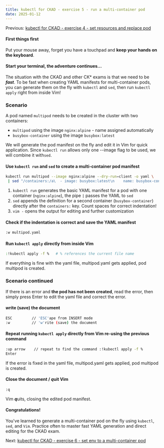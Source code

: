 ```yaml
---
title: kubectl for CKAD - exercise 5 - run a multi-container pod
date: 2025-01-12
---
```

Previous: [kubectl for CKAD - exercise 4 - set resources and replace pod](https://miroberes.github.io/CKAD-Exam-Tips/CKAD-Exam-Tips-kubectl-exercises/CKAD-Exam-Tips-kubectl-exercises-004-set-resources-replace-pod.html)

#### First things first
Put your mouse away, forget you have a touchpad and **keep your hands on the keyboard**.

#### Start your terminal, the adventure continues...

The situation with the CKAD and other CK* exams is that we need to be ***fast***. To be fast when creating YAML manifests for multi-container pods, you can generate them on the fly with `kubectl` and `sed`, then run `kubectl apply` right from inside Vim!

### Scenario
A pod named `multipod` needs to be created in the cluster with two containers:  
- `multipod` using the image `nginx:alpine` - name assigned automatically
- `busybox-container` using the image `busybox:latest`  

We will generate the pod manifest on the fly and edit it in Vim for quick application. Since `kubectl run` allows only one --image flag to be used, we will combine it with`sed`.
#### Use `kubectl run` and `sed` to create a multi-container pod manifest
```bash
kubectl run multipod --image nginx:alpine --dry-run=client -o yaml \
 | sed "/containers:/a\  - image: busybox:latest\n    name: busybox-container\n    command: ['sh','-c','sleep 3600']" | vim -
```

1. `kubectl run` generates the basic YAML manifest for a pod with one container (`nginx:alpine`), the pipe `|` passes the YAML to `sed`
2. `sed` appends the definition for a second container (`busybox-container`) directly after the `containers:` key. Count spaces for correct indentation!
3. `vim -` opens the output for editing and further customization

#### Check if the indentation is correct and save the YAML manifest
```bash
:w multipod.yaml
```

#### Run `kubectl apply` directly from inside Vim
```bash
:!kubectl apply -f %   # % references the current file name
```

If everything is fine with the yaml file, multipod.yaml gets applied, pod multipod is created.

### Scenario continued
If there is an error and **the pod has not been created**, read the error, then simply press Enter to edit the yaml file and correct the error.

#### ***w***rite (save) the document
```bash
ESC         // 'ESC'ape from INSERT mode 
:w          // 'w'rite (save) the document
```

#### Repeat running `kubectl apply` directly from Vim re-using the previous command
```bash
:up arrow    // repeat to find the command :!kubectl apply -f %
Enter
```
If the error is fixed in the yaml file, multipod.yaml gets applied, pod multipod is created.

#### Close the document / ***q***uit Vim
```bash
:q
```
Vim ***q***uits, closing the edited pod manifest.

#### Congratulations!  
You've learned to generate a multi-container pod on the fly using `kubectl`, `sed`, and `Vim`. Practice often to master fast YAML generation and direct editing for the CKAD exam.

Next: [kubectl for CKAD - exercise 6 - set env to a multi-container pod](https://miroberes.github.io/CKAD-Exam-Tips/CKAD-Exam-Tips-kubectl-exercises/CKAD-Exam-Tips-kubectl-exercises-006-set-env-multi-pod.html)
